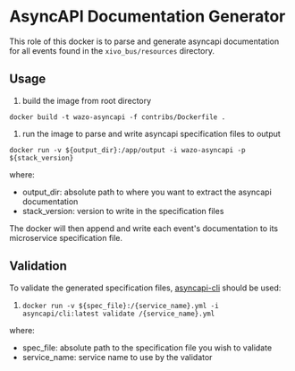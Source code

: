 # AsyncAPI Documentation Generator

This role of this docker is to parse and generate asyncapi documentation for
all events found in the `xivo_bus/resources` directory.

## Usage

1. build the image from root directory

`docker build -t wazo-asyncapi -f contribs/Dockerfile .`

1. run the image to parse and write asyncapi specification files to output

`docker run -v ${output_dir}:/app/output -i wazo-asyncapi -p ${stack_version}`

where:
  * output_dir: absolute path to where you want to extract the asyncapi documentation
  * stack_version: version to write in the specification files

The docker will then append and write each event's documentation to its microservice specification file.


## Validation

To validate the generated specification files, [asyncapi-cli](https://github.com/asyncapi/cli) should be used:

1. `docker run -v ${spec_file}:/{service_name}.yml -i asyncapi/cli:latest validate /{service_name}.yml`

where:
  * spec_file: absolute path to the specification file you wish to validate
  * service_name: service name to use by the validator
